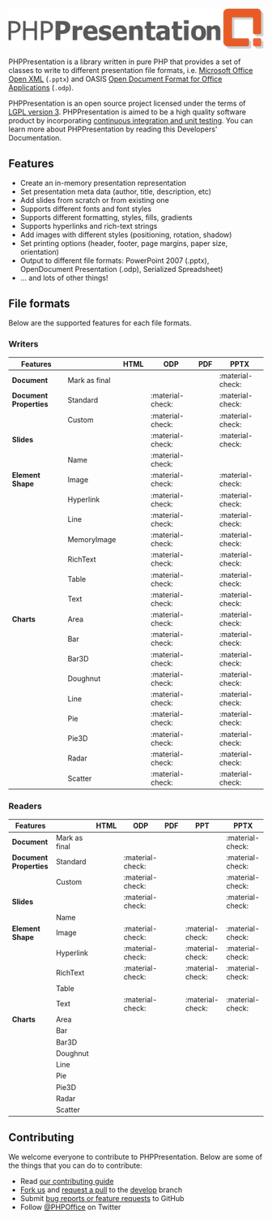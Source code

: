#

![PHPPresentation](images/PHPPresentationLogo.png)

PHPPresentation is a library written in pure PHP that provides a set of
classes to write to different presentation file formats, i.e.
[Microsoft Office Open XML](http://en.wikipedia.org/wiki/Office_Open_XML)
(`.pptx`) and OASIS [Open Document Format for Office Applications](http://en.wikipedia.org/wiki/OpenDocument) (`.odp`).

PHPPresentation is an open source project licensed under the terms of [LGPL
version 3](https://github.com/PHPOffice/PHPPresentation/blob/develop/COPYING.LESSER).
PHPPresentation is aimed to be a high quality software product by incorporating
[continuous integration and unit testing](https://github.com/PHPOffice/PHPPresentation/actions/workflows/php.yml).
You can learn more about PHPPresentation by reading this Developers'
Documentation.
<!---
-  and the `API Documentation <http://phpoffice.github.io/PHPPresentation/docs/develop/>`__
-->

## Features

- Create an in-memory presentation representation
- Set presentation meta data (author, title, description, etc)
- Add slides from scratch or from existing one
- Supports different fonts and font styles
- Supports different formatting, styles, fills, gradients
- Supports hyperlinks and rich-text strings
- Add images with different styles (positioning, rotation, shadow)
- Set printing options (header, footer, page margins, paper size, orientation)
- Output to different file formats: PowerPoint 2007 (.pptx), OpenDocument Presentation (.odp), Serialized Spreadsheet)
- ... and lots of other things!

## File formats

Below are the supported features for each file formats.


### Writers

| Features                  |                      | HTML  | ODP   | PDF   | PPTX  |
|---------------------------|----------------------|-------|-------|-------|-------|
| **Document**              | Mark as final        |       |       |       | :material-check: |
| **Document Properties**   | Standard             |       | :material-check: |       | :material-check: |
|                           | Custom               |       | :material-check: |       | :material-check: |
| **Slides**                |                      |       | :material-check: |       | :material-check: |
|                           | Name                 |       | :material-check: |       |       |
| **Element Shape**         | Image                |       | :material-check: |       | :material-check: |
|                           | Hyperlink            |       | :material-check: |       | :material-check: |
|                           | Line                 |       | :material-check: |       | :material-check: |
|                           | MemoryImage          |       | :material-check: |       | :material-check: |
|                           | RichText             |       | :material-check: |       | :material-check: |
|                           | Table                |       | :material-check: |       | :material-check: |
|                           | Text                 |       | :material-check: |       | :material-check: |
| **Charts**                | Area                 |       | :material-check: |       | :material-check: |
|                           | Bar                  |       | :material-check: |       | :material-check: |
|                           | Bar3D                |       | :material-check: |       | :material-check: |
|                           | Doughnut             |       | :material-check: |       | :material-check: |
|                           | Line                 |       | :material-check: |       | :material-check: |
|                           | Pie                  |       | :material-check: |       | :material-check: |
|                           | Pie3D                |       | :material-check: |       | :material-check: |
|                           | Radar                |       | :material-check: |       | :material-check: |
|                           | Scatter              |       | :material-check: |       | :material-check: |


### Readers

| Features                  |                      | HTML   | ODP   | PDF   | PPT   | PPTX  |
|---------------------------|----------------------|--------|-------|-------|-------|-------|
| **Document**              | Mark as final        |        |       |       |       | :material-check: |
| **Document Properties**   | Standard             |        | :material-check: |       |       | :material-check: |
|                           | Custom               |        | :material-check: |       |       | :material-check: |
| **Slides**                |                      |        | :material-check: |       |       | :material-check: |
|                           | Name                 |        |       |       |       |        | :material-check: |       |
| **Element Shape**         | Image                |        | :material-check: |       | :material-check: | :material-check: |
|                           | Hyperlink            |        | :material-check: |       | :material-check: | :material-check: |
|                           | RichText             |        | :material-check: |       | :material-check: | :material-check: |
|                           | Table                |        |       |       |       |       |
|                           | Text                 |        | :material-check: |       | :material-check: | :material-check: |
| **Charts**                | Area                 |        |       |       |       |       |
|                           | Bar                  |        |       |       |       |       |
|                           | Bar3D                |        |       |       |       |       |
|                           | Doughnut             |        |       |       |       |       |
|                           | Line                 |        |       |       |       |       |
|                           | Pie                  |        |       |       |       |       |
|                           | Pie3D                |        |       |       |       |       |
|                           | Radar                |        |       |       |       |       |
|                           | Scatter              |        |       |       |       |       |


## Contributing

We welcome everyone to contribute to PHPPresentation. Below are some of the things that you can do to contribute:

-  Read [our contributing guide](https://github.com/PHPOffice/PHPPresentation/blob/master/CONTRIBUTING.md)
-  [Fork us](https://github.com/PHPOffice/PHPPresentation/fork) and [request a pull](https://github.com/PHPOffice/PHPPresentation/pulls) to the [develop](https://github.com/PHPOffice/PHPPresentation/tree/develop) branch
-  Submit [bug reports or feature requests](https://github.com/PHPOffice/PHPPresentation/issues) to GitHub
-  Follow [@PHPOffice](https://twitter.com/PHPOffice) on Twitter
